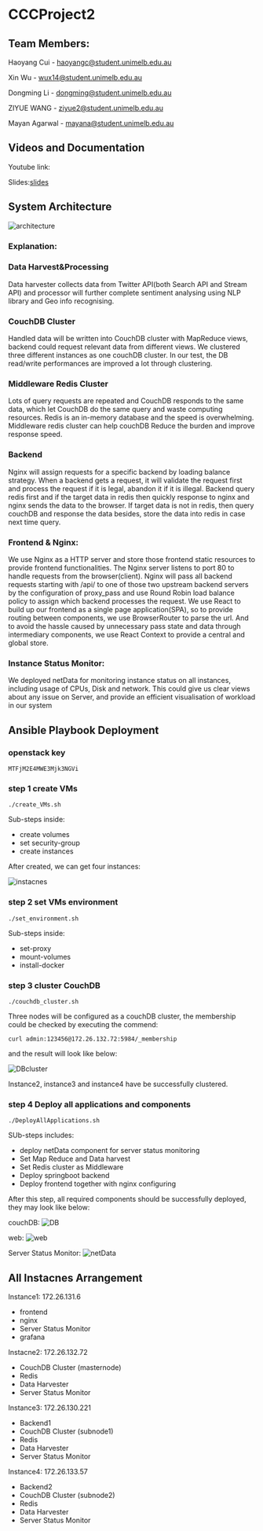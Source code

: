 # CCCProject2  

## Team Members:
Haoyang Cui - haoyangc@student.unimelb.edu.au

Xin Wu - wux14@student.unimelb.edu.au

Dongming Li - dongming@student.unimelb.edu.au

ZIYUE WANG - ziyue2@student.unimelb.edu.au

Mayan Agarwal - mayana@student.unimelb.edu.au

## Videos and Documentation
Youtube link:

Slides:[slides](documents/slides)

## System Architecture

![architecture](documents/images/architecture.png)

### Explanation:

### Data Harvest&Processing
Data harvester collects data from Twitter API(both Search API and Stream API) and processor will further complete sentiment analysing using NLP library and Geo info recognising.

### CouchDB Cluster
Handled data will be written into CouchDB cluster with MapReduce views, backend could request relevant data from different views. We clustered three different instances as one couchDB cluster. In our test, the DB read/write performances are improved a lot through clustering.


### Middleware Redis Cluster
Lots of query requests are repeated and CouchDB responds to the same data, which let CouchDB do the same query and waste computing resources. Redis is an in-memory database and the speed is overwhelming. Middleware redis cluster can help couchDB Reduce the burden and improve response speed.


### Backend
Nginx will assign requests for a specific backend by loading balance strategy. When a backend gets a request, it will validate the request first and process the request if it is legal, abandon it if it is illegal. Backend query redis first and if the target data in redis then quickly response to nginx and nginx sends the data to the browser. If target data is not in redis, then query couchDB and response the data besides, store the data into redis in case next time query.


### Frontend & Nginx:
We use Nginx as a HTTP server and store those frontend static resources to provide frontend functionalities. The Nginx server listens to port 80 to handle requests from the browser(client). Nginx will pass all backend requests starting with /api/ to one of those two upstream backend servers by the configuration of proxy_pass and use Round Robin load balance policy to assign which backend processes the request.
We use React to build up our frontend as a single page application(SPA), so to provide routing between components, we use BrowserRouter to parse the url. And to avoid the hassle caused by unnecessary pass state and data through intermediary components, we use React Context to provide a central and global store.

### Instance Status Monitor:
We deployed netData for monitoring instance status on all instances, including usage of CPUs, Disk and network. This could give us clear views about any issue on Server, and provide an efficient visualisation of workload in our system





## Ansible Playbook Deployment

### openstack key

```
MTFjM2E4MWE3Mjk3NGVi
```

### step 1 create VMs
```
./create_VMs.sh
```
Sub-steps inside:
* create volumes
* set security-group
* create instances

After created, we can get four instances:

![instacnes](documents/images/instances.png)


### step 2 set VMs environment
```
./set_environment.sh
```
Sub-steps inside:
* set-proxy
* mount-volumes
* install-docker

### step 3 cluster CouchDB
```
./couchdb_cluster.sh
```
Three nodes will be configured as a couchDB cluster, the membership could be checked by executing the commend:
```
curl admin:123456@172.26.132.72:5984/_membership
```
and the result will look like below:

![DBcluster](documents/images/DBcluster.png)

Instance2, instance3 and instance4 have be successfully clustered.

### step 4 Deploy all applications and components
```
./DeployAllApplications.sh
```
SUb-steps includes:
* deploy netData component for server status monitoring
* Set Map Reduce and Data harvest
* Set Redis cluster as Middleware
* Deploy springboot backend
* Deploy frontend together with nginx configuring

After this step, all required components should be successfully deployed, they may look like below:

couchDB:
![DB](documents/images/couchDB.png)

web:
![web](documents/images/web.png)

Server Status Monitor:
![netData](documents/images/netData.png)


## All Instacnes Arrangement

Instance1: 172.26.131.6
* frontend
* nginx
* Server Status Monitor
* grafana

Instacne2: 172.26.132.72
* CouchDB Cluster (masternode)
* Redis
* Data Harvester
* Server Status Monitor

Instance3: 172.26.130.221
* Backend1
* CouchDB Cluster (subnode1)
* Redis
* Data Harvester
* Server Status Monitor

Instance4: 172.26.133.57
* Backend2
* CouchDB Cluster (subnode2)
* Redis
* Data Harvester
* Server Status Monitor
